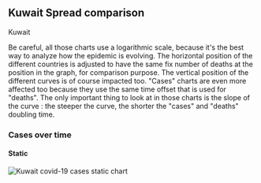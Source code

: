 ## Kuwait Spread comparison 

Kuwait



Be careful, all those charts use a logarithmic scale, because it's the best way to analyze how the epidemic is evolving. 
The horizontal position of the different countries is adjusted to have the same fix number of deaths at the position in the graph, for comparison purpose.
The vertical position of the different curves is of course impacted too.
"Cases" charts are even more affected too because they use the same time offset that is used for "deaths".
The only important thing to look at in those charts is the slope of the curve : the steeper the curve, the shorter the "cases" and "deaths" doubling time.


 
### Cases over time
 
#### Static
![Kuwait covid-19 cases static chart](https://raw.githubusercontent.com/madlag/coronavirus_study/master/notebooks/graphs/2020-03-20/countries/Kuwait/2020-03-20_Kuwait_deaths.png "Kuwait covid-19 cases static chart")   


